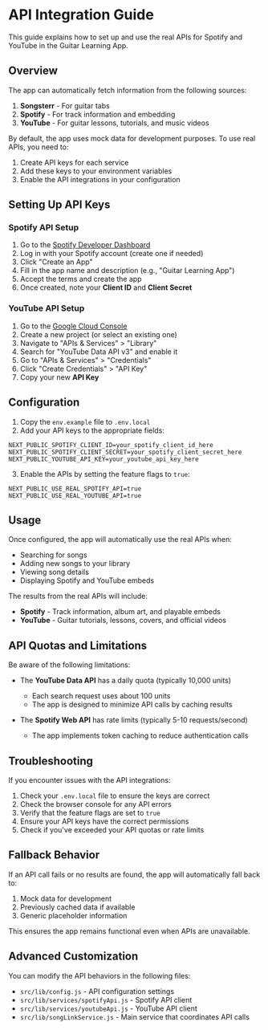 # API Integration Guide

This guide explains how to set up and use the real APIs for Spotify and YouTube in the Guitar Learning App.

## Overview

The app can automatically fetch information from the following sources:

1. **Songsterr** - For guitar tabs
2. **Spotify** - For track information and embedding
3. **YouTube** - For guitar lessons, tutorials, and music videos

By default, the app uses mock data for development purposes. To use real APIs, you need to:

1. Create API keys for each service
2. Add these keys to your environment variables
3. Enable the API integrations in your configuration

## Setting Up API Keys

### Spotify API Setup

1. Go to the [Spotify Developer Dashboard](https://developer.spotify.com/dashboard/)
2. Log in with your Spotify account (create one if needed)
3. Click "Create an App"
4. Fill in the app name and description (e.g., "Guitar Learning App")
5. Accept the terms and create the app
6. Once created, note your **Client ID** and **Client Secret**

### YouTube API Setup

1. Go to the [Google Cloud Console](https://console.cloud.google.com/)
2. Create a new project (or select an existing one)
3. Navigate to "APIs & Services" > "Library"
4. Search for "YouTube Data API v3" and enable it
5. Go to "APIs & Services" > "Credentials"
6. Click "Create Credentials" > "API Key"
7. Copy your new **API Key**

## Configuration

1. Copy the `env.example` file to `.env.local`
2. Add your API keys to the appropriate fields:

```
NEXT_PUBLIC_SPOTIFY_CLIENT_ID=your_spotify_client_id_here
NEXT_PUBLIC_SPOTIFY_CLIENT_SECRET=your_spotify_client_secret_here
NEXT_PUBLIC_YOUTUBE_API_KEY=your_youtube_api_key_here
```

3. Enable the APIs by setting the feature flags to `true`:

```
NEXT_PUBLIC_USE_REAL_SPOTIFY_API=true
NEXT_PUBLIC_USE_REAL_YOUTUBE_API=true
```

## Usage

Once configured, the app will automatically use the real APIs when:

- Searching for songs
- Adding new songs to your library
- Viewing song details
- Displaying Spotify and YouTube embeds

The results from the real APIs will include:

- **Spotify** - Track information, album art, and playable embeds
- **YouTube** - Guitar tutorials, lessons, covers, and official videos

## API Quotas and Limitations

Be aware of the following limitations:

- The **YouTube Data API** has a daily quota (typically 10,000 units)
  - Each search request uses about 100 units
  - The app is designed to minimize API calls by caching results

- The **Spotify Web API** has rate limits (typically 5-10 requests/second)
  - The app implements token caching to reduce authentication calls

## Troubleshooting

If you encounter issues with the API integrations:

1. Check your `.env.local` file to ensure the keys are correct
2. Check the browser console for any API errors
3. Verify that the feature flags are set to `true`
4. Ensure your API keys have the correct permissions
5. Check if you've exceeded your API quotas or rate limits

## Fallback Behavior

If an API call fails or no results are found, the app will automatically fall back to:

1. Mock data for development
2. Previously cached data if available
3. Generic placeholder information

This ensures the app remains functional even when APIs are unavailable.

## Advanced Customization

You can modify the API behaviors in the following files:

- `src/lib/config.js` - API configuration settings
- `src/lib/services/spotifyApi.js` - Spotify API client
- `src/lib/services/youtubeApi.js` - YouTube API client
- `src/lib/songLinkService.js` - Main service that coordinates API calls 